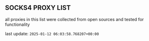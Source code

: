 ## SOCKS4 PROXY LIST

all proxies in this list were collected from open sources and tested for functionality

last update: `2025-01-12 06:03:58.768207+00:00`